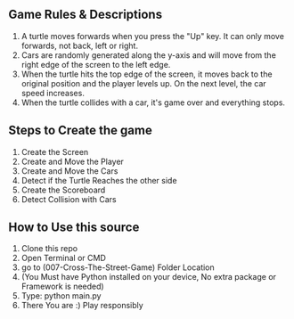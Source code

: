 ## Game Rules & Descriptions
1. A turtle moves forwards when you press the "Up" key. It can only move forwards, not back, left or right.
2. Cars are randomly generated along the y-axis and will move from the right edge of the screen to the left edge.
3. When the turtle hits the top edge of the screen, it moves back to the original position and the player levels up. On the next level, the car speed increases.
4. When the turtle collides with a car, it's game over and everything stops.

## Steps to Create the game
1. Create the Screen
2. Create and Move the Player
3. Create and Move the Cars
4. Detect if the Turtle Reaches the other side
5. Create the Scoreboard
6. Detect Collision with Cars

## How to Use this source
1. Clone this repo
2. Open Terminal or CMD
3. go to (007-Cross-The-Street-Game) Folder Location
4. (You Must have Python installed on your device, No extra package or Framework is needed)
5. Type: python main.py
6. There You are :) Play responsibly 